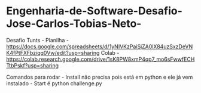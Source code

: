 # Engenharia-de-Software-Desafio-Jose-Carlos-Tobias-Neto-
Desafio Tunts -
Planilha - https://docs.google.com/spreadsheets/d/1yNIVKzPaiSjZA0lX84uzSxzDeVNK4fPtFXFbziqq0Vw/edit?usp=sharing
Colab - https://colab.research.google.com/drive/1sK8PW8xmP4qp7_mo6sFwwfECHTtbPskf?usp=sharing

Comandos para rodar -
Install não precisa pois está em python e ele já vem instalado -
Start é python challenge.py
